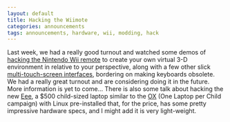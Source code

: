 ```yaml
---
layout: default
title: Hacking the Wiimote
categories: announcements
tags: announcements, hardware, wii, modding, hack
---
```

Last week, we had a really good turnout and watched some demos of [hacking the Nintendo Wii remote](http://www.usmechatronics.com/usmgarage/WiiBot.html)
to create your own virtual 3-D environment in relative to your perspective,
along with a few other slick [multi-touch-screen interfaces](http://www.ted.com/index.php/talks/view/id/65),
bordering on making keyboards obsolete. We had a really great turnout and are
considering doing it in the future. More information is yet to come... There is
also some talk about hacking the new [Eee](http://en.wikipedia.org/wiki/ASUS_Eee_PCEEE "ASUS Eee PC - Wikipedia, the free encyclopedia"),
a $500 child-sized laptop similar to the [OX](http://laptop.org/laptop/ "One Laptop per Child")
(One Laptop per Child campaign) with Linux pre-installed that, for the price,
has some pretty impressive hardware specs, and I might add it is very light-weight.

